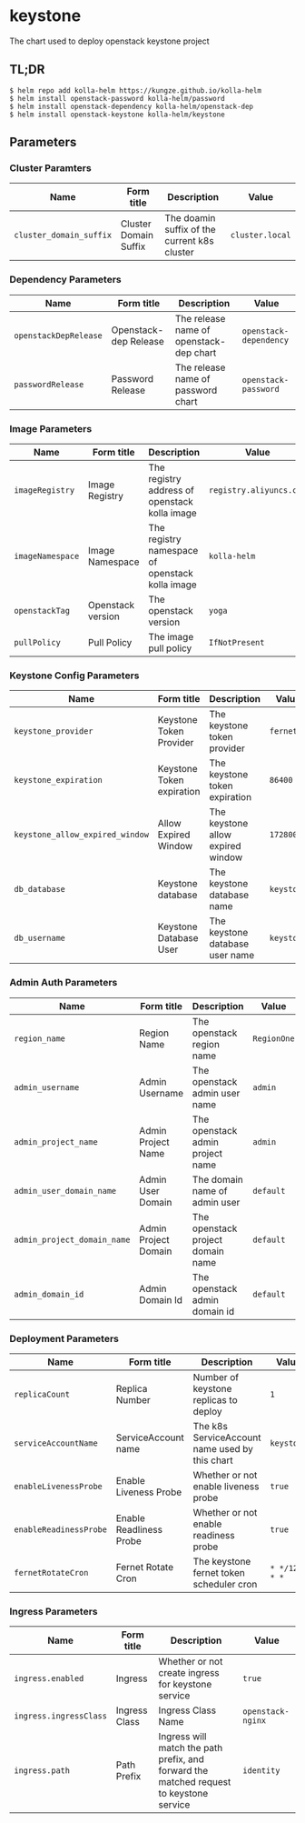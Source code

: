 # keystone

The chart used to deploy openstack keystone project

## TL;DR

```shell
$ helm repo add kolla-helm https://kungze.github.io/kolla-helm
$ helm install openstack-password kolla-helm/password
$ helm install openstack-dependency kolla-helm/openstack-dep
$ helm install openstack-keystone kolla-helm/keystone
```

## Parameters

### Cluster Paramters

| Name                    | Form title            | Description                                  | Value           |
| ----------------------- | --------------------- | -------------------------------------------- | --------------- |
| `cluster_domain_suffix` | Cluster Domain Suffix | The doamin suffix of the current k8s cluster | `cluster.local` |


### Dependency Parameters

| Name                  | Form title            | Description                             | Value                  |
| --------------------- | --------------------- | --------------------------------------- | ---------------------- |
| `openstackDepRelease` | Openstack-dep Release | The release name of openstack-dep chart | `openstack-dependency` |
| `passwordRelease`     | Password Release      | The release name of password chart      | `openstack-password`   |


### Image Parameters

| Name             | Form title        | Description                                     | Value                   |
| ---------------- | ----------------- | ----------------------------------------------- | ----------------------- |
| `imageRegistry`  | Image Registry    | The registry address of openstack kolla image   | `registry.aliyuncs.com` |
| `imageNamespace` | Image Namespace   | The registry namespace of openstack kolla image | `kolla-helm`            |
| `openstackTag`   | Openstack version | The openstack version                           | `yoga`                  |
| `pullPolicy`     | Pull Policy       | The image pull policy                           | `IfNotPresent`          |


### Keystone Config Parameters

| Name                            | Form title                | Description                       | Value      |
| ------------------------------- | ------------------------- | --------------------------------- | ---------- |
| `keystone_provider`             | Keystone Token Provider   | The keystone token provider       | `fernet`   |
| `keystone_expiration`           | Keystone Token expiration | The keystone token expiration     | `86400`    |
| `keystone_allow_expired_window` | Allow Expired Window      | The keystone allow expired window | `172800`   |
| `db_database`                   | Keystone database         | The keystone database name        | `keystone` |
| `db_username`                   | Keystone Database User    | The keystone database user name   | `keystone` |


### Admin Auth Parameters

| Name                        | Form title           | Description                       | Value       |
| --------------------------- | -------------------- | --------------------------------- | ----------- |
| `region_name`               | Region Name          | The openstack region name         | `RegionOne` |
| `admin_username`            | Admin Username       | The openstack admin user name     | `admin`     |
| `admin_project_name`        | Admin Project Name   | The openstack admin project name  | `admin`     |
| `admin_user_domain_name`    | Admin User Domain    | The domain name of admin user     | `default`   |
| `admin_project_domain_name` | Admin Project Domain | The openstack project domain name | `default`   |
| `admin_domain_id`           | Admin Domain Id      | The openstack admin domain id     | `default`   |


### Deployment Parameters

| Name                   | Form title              | Description                                    | Value          |
| ---------------------- | ----------------------- | ---------------------------------------------- | -------------- |
| `replicaCount`         | Replica Number          | Number of keystone replicas to deploy          | `1`            |
| `serviceAccountName`   | ServiceAccount name     | The k8s ServiceAccount name used by this chart | `keystone`     |
| `enableLivenessProbe`  | Enable Liveness Probe   | Whether or not enable liveness probe           | `true`         |
| `enableReadinessProbe` | Enable Readliness Probe | Whether or not enable readiness probe          | `true`         |
| `fernetRotateCron`     | Fernet Rotate Cron      | The keystone fernet token scheduler cron       | `* */12 * * *` |


### Ingress Parameters

| Name                   | Form title    | Description                                                                             | Value             |
| ---------------------- | ------------- | --------------------------------------------------------------------------------------- | ----------------- |
| `ingress.enabled`      | Ingress       | Whether or not create ingress for keystone service                                      | `true`            |
| `ingress.ingressClass` | Ingress Class | Ingress Class Name                                                                      | `openstack-nginx` |
| `ingress.path`         | Path Prefix   | Ingress will match the path prefix, and forward the matched request to keystone service | `identity`        |
